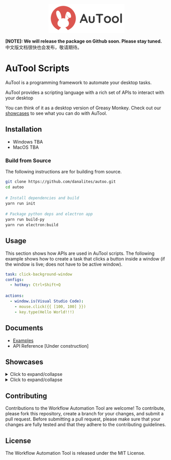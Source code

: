 <p align="center">
  <img src="resources/banner.png" height="90" title="main">
</p>

**[NOTE]: We will release the package on Github soon. Please stay tuned.** 中文版文档很快也会发布，敬请期待。

# AuTool Scripts
AuTool is a programming framework to automate your desktop tasks. 

AuTool provides a scripting language with a rich set of APIs to interact with your desktop

You can think of it as a desktop version of Greasy Monkey. Check out our [showcases](#showcases) to see what you can do with AuTool.

## Installation
- Windows TBA
- MacOS TBA

### Build from Source
The following instructions are for building from source.

```bash
git clone https://github.com/danalites/autoo.git
cd autoo

# Install dependencies and build 
yarn run init

# Package python deps and electron app
yarn run build-py
yarn run electron:build
```

## Usage
This section shows how APIs are used in AuTool scripts. The following example shows how to create a task that clicks a button inside a window (if the window is live; does not have to be active window).

```yaml
task: click-background-window
configs:
  - hotkey: Ctrl+Shift+Q 

actions:
  - window.is(Visual Studio Code):
    - mouse.click({{ [100, 100] }})
    - key.type(Hello World!!!)

```

## Documents
- [Examples](https://danalites.github.io/autoo/docs/basics/apps-macos-display)
- API Reference [Under construction]

## Showcases
<details>
  <summary>Click to expand/collapse</summary>
  
  - This is the content that will be hidden until the user clicks on the summary element.


  - This is the content that will be hidden until the user clicks on the summary element.

  - This is the content that will be hidden until the user clicks on the summary element.

</details>

<details>
  <summary>Click to expand/collapse</summary>  
  - This is the content that will be hidden until the user clicks on the summary element.

  - This is the content that will be hidden until the user clicks on the summary element.

  - This is the content that will be hidden until the user clicks on the summary element.

</details>

## Contributing
Contributions to the Workflow Automation Tool are welcome! To contribute, please fork this repository, create a branch for your changes, and submit a pull request. Before submitting a pull request, please make sure that your changes are fully tested and that they adhere to the contributing guidelines.

## License
The Workflow Automation Tool is released under the MIT License.